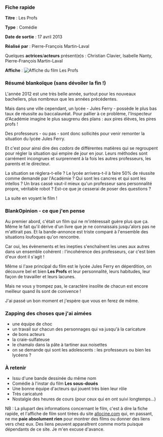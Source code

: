 ### Fiche rapide

**Titre** : Les Profs

**Type** : Comédie

**Date de sortie** : 17 avril 2013

**Réalisé par** : Pierre-François Martin-Laval 

Quelques **actrices**/**acteurs** présent(e)s : Christian Clavier, Isabelle Nanty, Pierre-François Martin-Laval

**Affiche** : ![Affiche du film Les Profs](http://fr.web.img6.acsta.net/r_160_240/b_1_d6d6d6/medias/nmedia/18/95/14/16/20455360.jpg "Affiche du film")

### Résumé blankoïque (sans dévoiler la fin !)

L'année 2012 est une très belle année, surtout pour les nouveaux bacheliers, plus nombreux que les années précédentes.

Mais dans une ville cependant, un lycée - Jules Ferry - possède le plus bas taux de réussite au baccalauréat. Pour pallier à ce problème, l'Inspecteur d'Académie imagine le plus saugrenu des plans : aux pires élèves, les pires profs !

Des professeurs - ou pas - sont donc sollicités pour venir remonter la situation du lycée Jules Ferry.

Et c'est pour ainsi dire des *cadors* de différentes matières qui se regroupent pour régler la situation qui empire de jour en jour. Leurs méthodes sont carrément incongrues et surprennent à la fois les autres professeurs, les parents et le directeur.

La situation se règlera-t-elle ? Le lycée arrivera-t-il à faire 50% de réussite comme demandé par l'Académie ? Qui sont les cancres et qui sont les intellos ? Un bras cassé vaut-il mieux qu'un professeur sans personnalité propre, véritable robot ? Est-ce que je cesserai de poser des questions ?

La suite en voyant le film !

### BlankOpinion - ce que j'en pense

Au premier abord, c'était un film qui ne m'intéressait guère plus que ça. Même le fait qu'il dérive d'un livre que je ne connaissais jusqu'alors pas ne m'attirait pas. Et la bande-annonce est triste comparé à l'ensemble des situations loufoques qu'on rencontre.

Car oui, les évènements et les inepties s'enchaînent les unes aux autres dans un ensemble cohérent : l'incohérence des professeurs, car c'est bien d'eux dont il s'agit !

Même si l'axe principal du film est le lycée Jules Ferry en déperdition, on découvre bel et bien **Les Profs** et leur personnalité, leurs habitudes, leur façon de travailler et leurs lacunes.

Mais ne vous y trompez pas, le caractère insolite de chacun est encore meilleur quand ils sont de conivence !

J'ai passé un bon moment et j'espère que vous en ferez de même.

### Zapping des choses que j'ai aimées

  * une équipe de choc
  * un travail sur chacun des personnages qui va jusqu'à la caricature
  * de bons acteurs
  * la craie-sulfateuse
  * le chamalo dans la pâte à tartiner aux noisettes
  * on se demande qui sont les adolescents : les professeurs ou bien les lycéens ?

### À retenir

  * Issu d'une bande dessinée du même nom
  * Comédie à l'instar du film **Les sous-doués**
  * Une bonne équipe d'acteurs qui jouent très bien leur rôle
  * Très caricaturé
  * Nostalgie des heures de cours (pour ceux qui en ont suivi longtemps…)

NB : La plupart des informations concernant le film, c'est à dire la fiche rapide, et l'affiche de film sont tirées du site [allocine.com](http://www.allocine.fr/ "Se rendre sur le site Allocine, site sur l'actualité du cinéma, des films, des séries TV, etc.") qui, en passant, ne me **paie absolument rien** pour montrer des films ou donner des liens vers chez eux. Des liens peuvent apparaîtrent comme morts puisque dépendants de ce site. Je m'en excuse d'avance.

